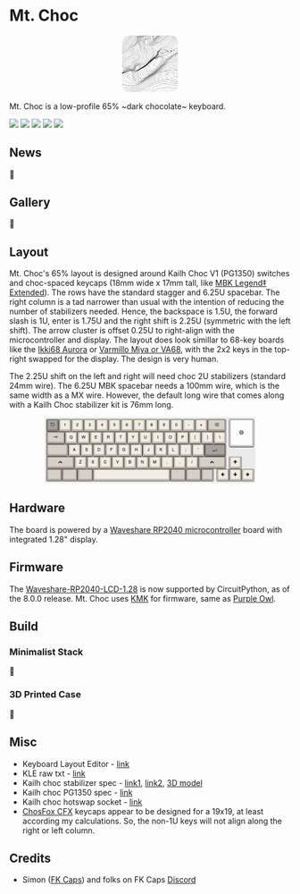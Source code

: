 # Mt. Choc
<p align="center" width="100%">
    <img width="20%" src="assets/Half-Dome-Topo.png">
</p>

Mt. Choc is a low-profile 65% ~dark chocolate~ keyboard.

![](https://img.shields.io/badge/-65%25%20Layout-blue)
![](https://img.shields.io/badge/-Hotswap-brightgreen)
![](https://img.shields.io/badge/-Choc-brown)
![](https://img.shields.io/badge/1U-18x17-orange)
![](https://img.shields.io/badge/-MBK-gray)

## News
🦗

## Gallery
🦗

## Layout
Mt. Choc's 65% layout is designed around Kailh Choc V1 (PG1350) switches and choc-spaced keycaps (18mm wide x 17mm tall, like [MBK Legend‡ Extended](https://fkcaps.com/keycaps/mbk/legend-extended)). The rows have the standard stagger and 6.25U spacebar. The right column is a tad narrower than usual with the intention of reducing the number of stabilizers needed. Hence, the backspace is 1.5U, the forward slash is 1U, enter is 1.75U and the right shift is 2.25U (symmetric with the left shift). The arrow cluster is offset 0.25U to right-align with the microcontroller and display. The layout does look simillar to 68-key boards like  the [Ikki68 Aurora](https://shop.wuquestudio.com/pages/ikki68-aurora) or [Varmillo Miya or VA68](https://en.varmilo.com/keyboardproscenium/product_indexsubject?layout=65&model=Theme%20keyboard), with the 2x2 keys in the top-right swapped for the display. The design is very human.

The 2.25U shift on the left and right will need choc 2U stabilizers (standard 24mm wire). The 6.25U MBK spacebar needs a 100mm wire, which is the same width as a MX wire. However, the default long wire that comes along with a Kailh Choc stabilizer kit is 76mm long.

<p align="center" width="100%">
    <img width="75%" src="assets/mt_choc_kle.png">
</p>

## Hardware
The board is powered by a [Waveshare RP2040 microcontroller](https://www.waveshare.com/rp2040-lcd-1.28.htm) board with integrated 1.28" display. 

## Firmware
The [Waveshare-RP2040-LCD-1.28](https://circuitpython.org/board/waveshare_rp2040_lcd_1_28/) is now supported by CircuitPython, as of the 8.0.0 release. Mt. Choc uses [KMK](http://kmkfw.io/) for firmware, same as [Purple Owl](https://github.com/SonalPinto/purple-owl).

## Build

### Minimalist Stack
🦗

### 3D Printed Case
🦗

## Misc
- Keyboard Layout Editor - [link](http://www.keyboard-layout-editor.com/#/gists/bee63da1aabd22d248c2b8acba987245)
- KLE raw txt - [link](docs/mt-choc-kle.txt)
- Kailh choc stabilizer spec - [link1](https://github.com/keebio/keebio-references/tree/master/Kailh%20Choc%20Stabs), [link2](assets/choc-stab-spec.jpg), [3D model](https://grabcad.com/library/kailh-choc-v1-pg1350-stabilizer-1)
- Kailh choc PG1350 spec - [link](https://cdn-shop.adafruit.com/product-files/5113/CHOC+keyswitch_Kailh-CPG135001D01_C400229.pdf)
- Kailh choc hotswap socket - [link](https://cdn-shop.adafruit.com/product-files/5118/5118-Choc-Socket.pdf)
- [ChosFox CFX](https://chosfox.com/products/chocfox-legends-keycap-set?variant=42753190461634) keycaps appear to be designed for a 19x19, at least according my calculations. So, the non-1U keys will not align along the right or left column.

## Credits
- Simon ([FK Caps](https://fkcaps.com/)) and folks on FK Caps [Discord](https://discord.gg/b5C9H99RYZ)
